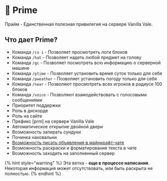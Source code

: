 # 💜 Prime

Прайм - Единственная полезная привилегия на сервере Vanilla Vale.

## Что дает Prime?

* Команда `/co i` - Позволяет просмотреть логи блоков
* Команда `/hat` - Позволяет надеть любой предмет на голову
* Команда `/gc` - Позволяет посмотреть всю информацию о серверной машине
* Команда `/ptime` - Позволяет установить время суток только для себя
* Команда `/pweather` - Позволяет установить погоду только для себя
* Команда `/near` - Позволяют просмотреть всех игроков в радиусе 100 блоков
* Команда `/voice` - Позволяют взамодействовать с голосовыми сообщениями
* Приоритет поддержки
* Роль в дискорде
* Роль на сайте
* Префикс \[prm] на сервере Vanilla Vale
* Автоматическое открытие двойной двери
* Возможность запирать сундуки
* Починка наковальни
* [Возможность писать объявления в майнкрафт-чате](../features/chat/)
* Возможность раскраски и форматирования текста в чате
* Возможность заходить на заполненный сервер

{% hint style="warning" %}
Эта ветка - **еще в процессе написания**. Некоторая информация может отсутствовать, или быть раскрыта не полностью.
{% endhint %}
